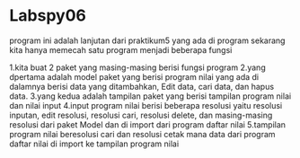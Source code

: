 # Labspy06

program ini adalah lanjutan dari praktikum5 yang ada di program sekarang kita hanya memecah satu program menjadi beberapa fungsi

1.kita buat 2 paket yang masing-masing berisi fungsi program
2.yang dpertama adalah model paket yang berisi program nilai yang ada di dalamnya berisi data yang ditambahkan, Edit data, cari data, dan hapus data.
3.yang kedua adalah tampilan paket yang berisi tampilan program nilai dan nilai input
4.input program nilai berisi beberapa resolusi yaitu resolusi inputan, edit resolusi, resolusi cari, resolusi delete, dan masing-masing resolusi dari paket Model dan di import dari program daftar nilai
5.tampilan program nilai beresolusi cari dan resolusi cetak mana data dari program daftar nilai di import ke tampilan program nilai

